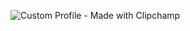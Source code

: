![Custom Profile - Made with Clipchamp](https://github.com/Nyamekesse/Nyamekesse/assets/61396955/993da064-e0f5-49d1-8ff1-04bce2f22e21)
